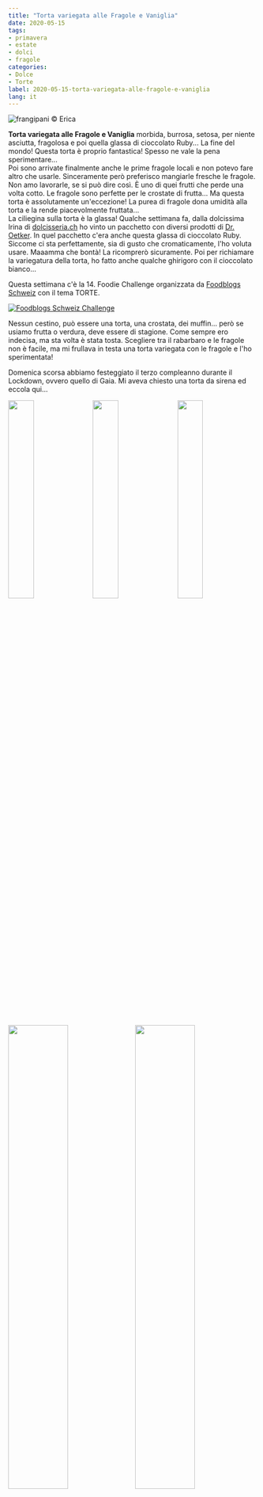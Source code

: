 ```yaml
---
title: "Torta variegata alle Fragole e Vaniglia"
date: 2020-05-15
tags:
- primavera
- estate
- dolci
- fragole
categories:
- Dolce
- Torte
label: 2020-05-15-torta-variegata-alle-fragole-e-vaniglia
lang: it 
---
```

![](header.jpeg "frangipani © Erica")

**Torta variegata alle Fragole e Vaniglia** morbida, burrosa, setosa, per niente asciutta, fragolosa e poi quella glassa di cioccolato Ruby... La fine del mondo! Questa torta è proprio fantastica! Spesso ne vale la pena sperimentare...
<br />
Poi sono arrivate finalmente anche le prime fragole locali e non potevo fare altro che usarle. Sinceramente però preferisco mangiarle fresche le fragole. Non amo lavorarle, se si può dire così. È uno di quei frutti che perde una volta cotto. Le fragole sono perfette per le crostate di frutta... Ma questa torta è assolutamente un'eccezione! La purea di fragole dona umidità alla torta e la rende piacevolmente fruttata... 
<br />
La ciliegina sulla torta è la glassa! Qualche settimana fa, dalla dolcissima Irina di <a href="https://www.dolcisseria.ch" target="_blank">dolcisseria.ch</a> ho vinto un pacchetto con diversi prodotti di <a href="https://www.oetker.ch/ch-de/index" target="_blank">Dr. Oetker</a>. In quel pacchetto c'era anche questa glassa di cioccolato Ruby. Siccome ci sta perfettamente, sia di gusto che cromaticamente, l'ho voluta usare. Maaamma che bontà! La ricomprerò sicuramente. Poi per richiamare la variegatura della torta, ho fatto anche qualche ghirigoro con il cioccolato bianco...

Questa settimana c'è la 14. Foodie Challenge organizzata da <a href="https://www.foodblogs-schweiz.ch" target="_blank">Foodblogs Schweiz</a> con il tema TORTE.

<a href="https://www.foodblogs-schweiz.ch/challenge/" target="_blank" rel="noreferrer noopener">
<img src="https://www.foodblogs-schweiz.ch/wp-content/uploads/2020/05/Challenge-Banner1.png" alt="Foodblogs Schweiz Challenge" class="wp-image-452 ignore-gallery-item"></a>

Nessun cestino, può essere una torta, una crostata, dei muffin... però se usiamo frutta o verdura, deve essere di stagione. Come sempre ero indecisa, ma sta volta è stata tosta. Scegliere tra il rabarbaro e le fragole non è facile, ma mi frullava in testa una torta variegata con le fragole e l'ho sperimentata!

Domenica scorsa abbiamo festeggiato il terzo compleanno durante il Lockdown, ovvero quello di Gaia. Mi aveva chiesto una torta da sirena ed eccola qui...
<p>
  <div style="width: 100%; margin-bottom: 0">
    <img style="float: left; width: 32%; margin-right: 1%;" src="tortagaia1.jpeg" alt="" title="frangipani © Erica" />
    <img style="float: left; width: 32%; margin-right: 1%; margin-left: 1%;" src="tortagaia2.jpeg" alt="" title="frangipani © Erica" />
    <img style="float: left; width: 32%; margin-left: 1%;" src="tortagaia3.jpeg" alt="" title="frangipani © Erica" />
    <div style="clear: both"></div>
  </div>
</p>
<p>
  <div style="width: 100%; margin-bottom: 0">
    <img style="float: left; width: 49%; margin-right: 1%" src="tortagaia4.jpeg" alt="" title="frangipani © Erica" />
    <img style="float: left; width: 49%; margin-left: 1%" src="tortagaia5.jpeg" alt="" title="frangipani © Erica" />
    <div style="clear: both"></div>
  </div>
</p>

La nostra "quarantena" è iniziata a metà marzo con il compleanno di Gioele, in mezzo abbiamo festeggiato il compleanno di mio marito e il tutto è finito domenica scorsa con il compleanno di Gaia, o almeno speriamo che sia finito... Questa settimana hanno ricominciato con la scuola e l'asilo e ci stiamo abituando tutti e quattro agli orari nuovi, ma loro sono felicissimi!

<div id="wrapper" style="text-align: center">
  <div id="yourdiv" style="display: inline-block;">
    <div class="ingredients" itemscope itemtype="http://schema.org/Recipe">
      <span itemprop="name" style="display:none;">Torta variegata alle Fragole e Vaniglia</span>
      <span itemprop="recipeCategory" style="display:none;">Dolce</span>
      <img itemprop="image" style="display:none;" class="ignore-gallery-item" src="header.jpeg"/>
      <span itemprop="author" style="display:none;">Erica Raiano</span>
      <span itemprop="description" style="display:none;">Torta variegata alle Fragole e Vaniglia morbida, burrosa, setosa, per niente asciutta, fragolosa e poi quella glassa di cioccolato Ruby... La fine del mondo!</span>
      <div class="ingredients-title">Ingredienti</div>
      <table>
        <tbody>
          <tr>
            <td>200gr</td>
            <td>fragole</td>
          </tr>
          <tr>
            <td>150gr</td>
            <td>burro</td>
          </tr>
          <tr>
            <td>180gr</td>
            <td>zucchero</td>
           </tr>
          <tr>
            <td>3</td>
            <td>uova</td>
          </tr>
          <tr>
            <td>1 pizzico</td>
            <td>sale</td>
           </tr>
          <tr>
            <td>115gr</td>
            <td>panna non zuccherata o yogurt greco</td>
           </tr>
          <tr>
            <td>2 cucchiaini</td>
            <td>estratto/pasta di vaniglia</td>
          </tr>
          <tr>
            <td>260gr</td>
            <td>farina</td>
          </tr>
          <tr>
            <td>1 cucchiaino</td>
            <td>lievito per dolci</td>
          </tr>
          <tr>
            <td>1/2</td>
            <td>limone</td>
          </tr>
          <tr>
            <td>100gr</td>
            <td>cioccolato Ruby</td>
          </tr>
          <tr>
            <td>30gr</td>
            <td>cioccolato bianco</td>
          </tr>
        </tbody>
      </table>
      <br></br>
      <i class="pull-right" style="font-size: 80%;">per una teglia da Plumcake da 22-25cm</i>
    </div>
  </div>
</div>


<h3>
	<font color="grey">
		<i class="fa fa-cogs"></i>
	</font> Preparazione
</h3>

Per prima cosa uscite tutti gli ingredienti dal frigo. Lavate e frullate le fragole riducendole in purea. Mettetela in un pentolino con il succo di limone e fate cuocere a temperatura media finché si sarà ridotta e addensata bene. Poi fate raffreddare.
<br />
Mettete il burro nella planetaria e iniziate a montarlo, poi aggiungete lo zucchero. Una volta incorporato aggiungete le uova, uno alla volta. Adesso mettete il sale, la vaniglia e a filo la panna, sempre mescolando. In una coppetta mescolate la farina con il lievito, poi aggiungete anche questo poco alla volta e la scorza di limone, date una veloce mescolata e spegnete la planetaria.
<p>
  <div style="width: 100%; margin-bottom: 0">
    <img style="float: left; width: 49%; margin-right: 1%" src="pureafragole.jpeg" alt="" title="frangipani © Erica" />
    <img style="float: left; width: 49%; margin-left: 1%" src="impasto.jpeg" alt="" title="frangipani © Erica" />
    <div style="clear: both"></div>
  </div>
</p>

Versate metà dell'impasto in una teglia da plumcake precedentemente imburrata ed infarinata. Nell'impasto rimasto, aggiungete la purea di fragole, mescolate bene e versate anche questa parte nella teglia. Con un bastoncino lungo, fate dei cerchi nell'impasto per variegare il tutto.
![](teglia.jpeg "frangipani © Erica")

Infornate nel forno preriscaldato statico a 180°C per ca. 1h. Se dopo 40min vedete che ha già preso molto colore, coprite con un foglio di carta stagnola e fate comunque la prova stecchino. Fate raffreddare la torta, poi uscitela dalla forma. Fate sciogliere a Bagnomaria il cioccolato Ruby, poi versatelo sulla torta. Adesso fate sciogliere a Bagnomaria anche il cioccolato bianco, poi con un cucchiaino prendetene un pochettino e fatelo scendere a filo, facendo dei ghirigori... Anche qui potete passare un bastoncino per variegare. Se non trovate il cioccolato Ruby, va benissimo anche solo quello bianco o addirittura una glassa con zucchero a velo e purea di fragole.

<p>
  <div style="width: 100%; margin-bottom: 0">
    <img style="float: left; width: 49%; margin-right: 1%" src="risultato1.jpeg" alt="" title="frangipani © Erica" />
    <img style="float: left; width: 49%; margin-left: 1%" src="risultato2.jpeg" alt="" title="frangipani © Erica" />
    <div style="clear: both"></div>
  </div>
</p>

<p>
  <div style="width: 100%; margin-bottom: 0">
    <img style="float: left; width: 49%; margin-right: 1%" src="risultato3.jpeg" alt="" title="frangipani © Erica" />
    <img style="float: left; width: 49%; margin-left: 1%" src="risultato4.jpeg" alt="" title="frangipani © Erica" />
    <div style="clear: both"></div>
  </div>
</p>

<p>
  <div style="width: 100%; margin-bottom: 0">
    <img style="float: left; width: 49%; margin-right: 1%" src="risultato5.jpeg" alt="" title="frangipani © Erica" />
    <img style="float: left; width: 49%; margin-left: 1%" src="risultato6.jpeg" alt="" title="frangipani © Erica" />
    <div style="clear: both"></div>
  </div>
</p>

<p>
  <div style="width: 100%; margin-bottom: 0">
    <img style="float: left; width: 49%; margin-right: 1%" src="risultato7.jpeg" alt="" title="frangipani © Erica" />
    <img style="float: left; width: 49%; margin-left: 1%" src="risultato8.jpeg" alt="" title="frangipani © Erica" />
    <div style="clear: both"></div>
  </div>
</p>

<p>
  <div style="width: 100%; margin-bottom: 0">
    <img style="float: left; width: 49%; margin-right: 1%" src="risultato9.jpeg" alt="" title="frangipani © Erica" />
    <img style="float: left; width: 49%; margin-left: 1%" src="risultato10.jpeg" alt="" title="frangipani © Erica" />
    <div style="clear: both"></div>
  </div>
</p>

<p>
  <div style="width: 100%; margin-bottom: 0">
    <img style="float: left; width: 49%; margin-right: 1%" src="risultato11.jpeg" alt="" title="frangipani © Erica" />
    <img style="float: left; width: 49%; margin-left: 1%" src="risultato12.jpeg" alt="" title="frangipani © Erica" />
    <div style="clear: both"></div>
  </div>
</p>

<h4>Buon appetito
  <font color="red">
    <i class="fa fa-smile-o"></i>
  </font>
</h4>
